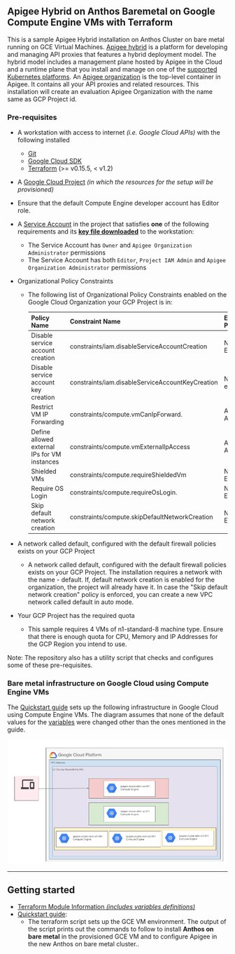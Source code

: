 
## Apigee Hybrid on Anthos Baremetal on Google Compute Engine VMs with Terraform

This is a sample Apigee Hybrid installation on Anthos Cluster on bare metal running on GCE Virtual Machines. [Apigee hybrid](https://cloud.google.com/apigee/docs/hybrid/v1.7/what-is-hybrid) is a platform for developing and managing API proxies that features a hybrid deployment model. The hybrid model includes a management plane hosted by Apigee in the Cloud and a runtime plane that you install and manage on one of the [supported Kubernetes platforms](https://cloud.google.com/apigee/docs/hybrid/supported-platforms). An [Apigee organization](https://cloud.google.com/apigee/docs/api-platform/fundamentals/organization-structure) is the top-level container in Apigee. It contains all your API proxies and related resources. This installation will create an evaluation Apigee Organization with the name same as GCP Project id. 

### Pre-requisites

- A workstation with access to internet _(i.e. Google Cloud APIs)_ with the following installed
  - [Git](https://www.atlassian.com/git/tutorials/install-git)
  - [Google Cloud SDK](https://cloud.google.com/sdk/docs/install)
  - [Terraform](https://learn.hashicorp.com/tutorials/terraform/install-cli) (>= v0.15.5, < v1.2)

- A [Google Cloud Project](https://console.cloud.google.com/cloud-resource-manager?_ga=2.187862184.1029435410.1614837439-1338907320.1614299892) _(in which the resources for the setup will be provisioned)_

- Ensure that the default Compute Engine developer account has Editor role.

- A [Service Account](https://cloud.google.com/iam/docs/creating-managing-service-accounts) in the project that satisfies **one** of the following requirements and its **[key file downloaded](docs/create_sa_key.md)** to the workstation:
    - The Service Account has `Owner` and `Apigee Organization Administrator` permissions
    - The Service Account has both `Editor`, `Project IAM Admin` and `Apigee Organization Administrator` permissions
- Organizational Policy Constraints
  - The following list of Organizational Policy Constraints enabled on the Google Cloud Organization your GCP Project is in:

      |  Policy Name                                 | Constraint Name                                   | Effective Polciy |
      |  ------------------------------------------- | ------------------------------------------------- | ---------------- |
      | Disable service account creation             | constraints/iam.disableServiceAccountCreation	   | Not Enforced     |
      | Disable service account key creation         | constraints/iam.disableServiceAccountKeyCreation  | Not enforced     |
      | Restrict VM IP Forwarding                    | constraints/compute.vmCanIpForward.               | Allowed All      |
      | Define allowed external IPs for VM instances | constraints/compute.vmExternalIpAccess	           | Allowed All      |
      | Shielded VMs                                 | constraints/compute.requireShieldedVm	           | Not Enforced     |
      | Require OS Login                             | constraints/compute.requireOsLogin.               | Not Enforced     |
      | Skip default network creation                | constraints/compute.skipDefaultNetworkCreation	   | Not Enforced     |

- A network called default, configured with the default firewall policies exists on your GCP Project
  - A network called default, configured with the default firewall policies exists on your GCP Project. The installation requires a network with the name - default. If, default network creation is enabled for the organization, the project will already have it. In case the "Skip default network creation" policy is enforced, you can create a new VPC network called default in auto mode.
- Your GCP Project has the required quota
  - This sample requires 4 VMs of n1-standard-8 machine type. Ensure that there is enough quota for CPU, Memory and IP Addresses for the GCP Region you intend to use.

Note: The repository also has a utility script that checks and configures some of these pre-requisites.

### Bare metal infrastructure on Google Cloud using Compute Engine VMs

The [Quickstart guide](docs/quickstart.md) sets up the following infrastructure in Google Cloud using Compute Engine VMs. The diagram assumes that none of the default values for the [variables](variables.tf) were changed other than the ones mentioned in the guide.

![Bare metal infrastructure on Google Cloud using Compute Engine VMs](docs/images/abm_gcp_infra.png)

---
## Getting started

- [Terraform Module Information _(includes variables definitions)_](docs/variables.md)
- [Quickstart guide](docs/quickstart.md):
  - The terraform script sets up the GCE VM environment. The output of the script prints out the commands to follow to install **Anthos on bare metal** in the provisioned GCE VM and to configure Apigee in the new Anthos on bare metal cluster..
